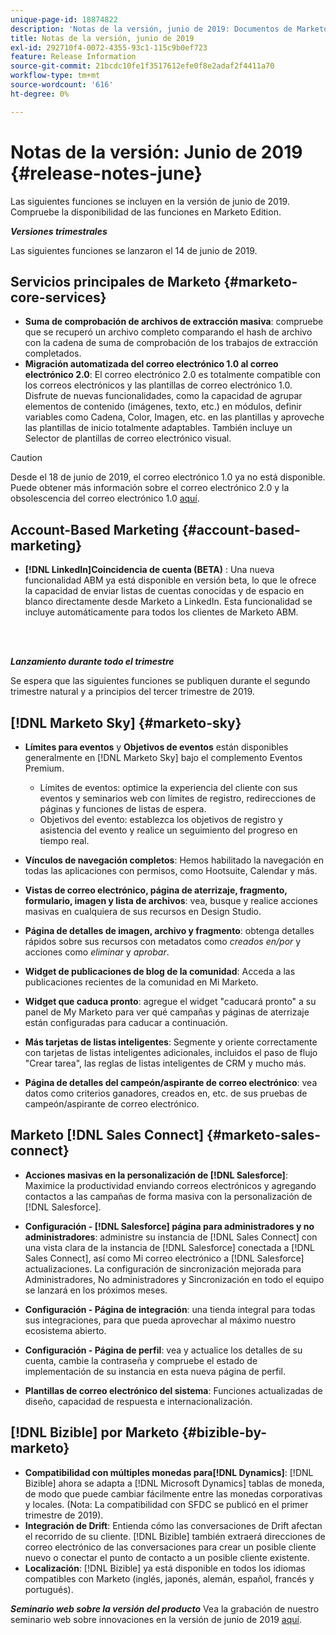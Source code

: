 ```yaml
---
unique-page-id: 18874822
description: 'Notas de la versión, junio de 2019: Documentos de Marketo: documentación del producto'
title: Notas de la versión, junio de 2019
exl-id: 292710f4-0072-4355-93c1-115c9b0ef723
feature: Release Information
source-git-commit: 21bcdc10fe1f3517612efe0f8e2adaf2f4411a70
workflow-type: tm+mt
source-wordcount: '616'
ht-degree: 0%

---
```


# Notas de la versión: Junio de 2019 {#release-notes-june}

Las siguientes funciones se incluyen en la versión de junio de 2019. Compruebe la disponibilidad de las funciones en Marketo Edition.

**_Versiones trimestrales_**

Las siguientes funciones se lanzaron el 14 de junio de 2019.

## Servicios principales de Marketo {#marketo-core-services}

* **Suma de comprobación de archivos de extracción masiva**: compruebe que se recuperó un archivo completo comparando el hash de archivo con la cadena de suma de comprobación de los trabajos de extracción completados.
* **Migración automatizada del correo electrónico 1.0 al correo electrónico 2.0**: El correo electrónico 2.0 es totalmente compatible con los correos electrónicos y las plantillas de correo electrónico 1.0. Disfrute de nuevas funcionalidades, como la capacidad de agrupar elementos de contenido (imágenes, texto, etc.) en módulos, definir variables como Cadena, Color, Imagen, etc. en las plantillas y aproveche las plantillas de inicio totalmente adaptables. También incluye un Selector de plantillas de correo electrónico visual.

>[!CAUTION]
>
>Desde el 18 de junio de 2019, el correo electrónico 1.0 ya no está disponible. Puede obtener más información sobre el correo electrónico 2.0 y la obsolescencia del correo electrónico 1.0 [aquí](https://nation.marketo.com/docs/DOC-7038).

## Account-Based Marketing {#account-based-marketing}

* **[!DNL LinkedIn]Coincidencia de cuenta (BETA)** : Una nueva funcionalidad ABM ya está disponible en versión beta, lo que le ofrece la capacidad de enviar listas de cuentas conocidas y de espacio en blanco directamente desde Marketo a LinkedIn. Esta funcionalidad se incluye automáticamente para todos los clientes de Marketo ABM.

<br> 

**_Lanzamiento durante todo el trimestre_**

Se espera que las siguientes funciones se publiquen durante el segundo trimestre natural y a principios del tercer trimestre de 2019.

## [!DNL Marketo Sky] {#marketo-sky}

* **Límites para eventos** y **Objetivos de eventos** están disponibles generalmente en [!DNL Marketo Sky] bajo el complemento Eventos Premium.

   * Límites de eventos: optimice la experiencia del cliente con sus eventos y seminarios web con límites de registro, redirecciones de páginas y funciones de listas de espera.
   * Objetivos del evento: establezca los objetivos de registro y asistencia del evento y realice un seguimiento del progreso en tiempo real.

* **Vínculos de navegación completos**: Hemos habilitado la navegación en todas las aplicaciones con permisos, como Hootsuite, Calendar y más.
* **Vistas de correo electrónico, página de aterrizaje, fragmento, formulario, imagen y lista de archivos**: vea, busque y realice acciones masivas en cualquiera de sus recursos en Design Studio.
* **Página de detalles de imagen, archivo y fragmento**: obtenga detalles rápidos sobre sus recursos con metadatos como _creados en/por_ y acciones como _eliminar_ y _aprobar_.
* **Widget de publicaciones de blog de la comunidad**: Acceda a las publicaciones recientes de la comunidad en Mi Marketo.
* **Widget que caduca pronto**: agregue el widget &quot;caducará pronto&quot; a su panel de My Marketo para ver qué campañas y páginas de aterrizaje están configuradas para caducar a continuación.
* **Más tarjetas de listas inteligentes**: Segmente y oriente correctamente con tarjetas de listas inteligentes adicionales, incluidos el paso de flujo &quot;Crear tarea&quot;, las reglas de listas inteligentes de CRM y mucho más.
* **Página de detalles del campeón/aspirante de correo electrónico**: vea datos como criterios ganadores, creados en, etc. de sus pruebas de campeón/aspirante de correo electrónico.

## Marketo [!DNL Sales Connect] {#marketo-sales-connect}

* **Acciones masivas en la personalización de [!DNL Salesforce]**: Maximice la productividad enviando correos electrónicos y agregando contactos a las campañas de forma masiva con la personalización de [!DNL Salesforce].
* **Configuración - [!DNL Salesforce] página para administradores y no administradores**: administre su instancia de [!DNL Sales Connect] con una vista clara de la instancia de [!DNL Salesforce] conectada a [!DNL Sales Connect], así como Mi correo electrónico a [!DNL Salesforce] actualizaciones. La configuración de sincronización mejorada para Administradores, No administradores y Sincronización en todo el equipo se lanzará en los próximos meses.
* **Configuración - Página de integración**: una tienda integral para todas sus integraciones, para que pueda aprovechar al máximo nuestro ecosistema abierto.
* **Configuración - Página de perfil**: vea y actualice los detalles de su cuenta, cambie la contraseña y compruebe el estado de implementación de su instancia en esta nueva página de perfil.

* **Plantillas de correo electrónico del sistema**: Funciones actualizadas de diseño, capacidad de respuesta e internacionalización.

## [!DNL Bizible] por Marketo {#bizible-by-marketo}

* **Compatibilidad con múltiples monedas para[!DNL Dynamics]**: [!DNL Bizible] ahora se adapta a [!DNL Microsoft Dynamics] tablas de moneda, de modo que puede cambiar fácilmente entre las monedas corporativas y locales. (Nota: La compatibilidad con SFDC se publicó en el primer trimestre de 2019).
* **Integración de Drift**: Entienda cómo las conversaciones de Drift afectan el recorrido de su cliente. [!DNL Bizible] también extraerá direcciones de correo electrónico de las conversaciones para crear un posible cliente nuevo o conectar el punto de contacto a un posible cliente existente.
* **Localización**: [!DNL Bizible] ya está disponible en todos los idiomas compatibles con Marketo (inglés, japonés, alemán, español, francés y portugués).

_**Seminario web sobre la versión del producto**_ Vea la grabación de nuestro seminario web sobre innovaciones en la versión de junio de 2019 [aquí](https://engage.marketo.com/Marketo-June-Product-Release-2019-On-Demand.html).
